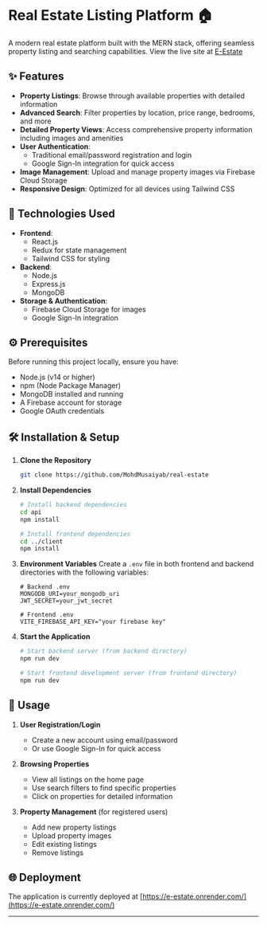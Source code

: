# Real Estate Listing Platform 🏠

A modern real estate platform built with the MERN stack, offering seamless property listing and searching capabilities. View the live site at [E-Estate](https://e-estate.onrender.com/)

## ✨ Features

- **Property Listings**: Browse through available properties with detailed information
- **Advanced Search**: Filter properties by location, price range, bedrooms, and more
- **Detailed Property Views**: Access comprehensive property information including images and amenities
- **User Authentication**: 
  - Traditional email/password registration and login
  - Google Sign-In integration for quick access
- **Image Management**: Upload and manage property images via Firebase Cloud Storage
- **Responsive Design**: Optimized for all devices using Tailwind CSS

## 🚀 Technologies Used

- **Frontend**: 
  - React.js
  - Redux for state management
  - Tailwind CSS for styling
- **Backend**:
  - Node.js
  - Express.js
  - MongoDB
- **Storage & Authentication**:
  - Firebase Cloud Storage for images
  - Google Sign-In integration
  
## ⚙️ Prerequisites

Before running this project locally, ensure you have:

- Node.js (v14 or higher)
- npm (Node Package Manager)
- MongoDB installed and running
- A Firebase account for storage
- Google OAuth credentials

## 🛠️ Installation & Setup

1. **Clone the Repository**
   ```bash
   git clone https://github.com/MohdMusaiyab/real-estate
   ```

2. **Install Dependencies**
   ```bash
   # Install backend dependencies
   cd api
   npm install

   # Install frontend dependencies
   cd ../client
   npm install
   ```

3. **Environment Variables**
   Create a `.env` file in both frontend and backend directories with the following variables:
   ```
   # Backend .env
   MONGODB_URI=your_mongodb_uri
   JWT_SECRET=your_jwt_secret
   
   # Frontend .env
   VITE_FIREBASE_API_KEY="your firebase key"
   ```

4. **Start the Application**
   ```bash
   # Start backend server (from backend directory)
   npm run dev
   
   # Start frontend development server (from frontend directory)
   npm run dev
   ```

## 📱 Usage

1. **User Registration/Login**
   - Create a new account using email/password
   - Or use Google Sign-In for quick access

2. **Browsing Properties**
   - View all listings on the home page
   - Use search filters to find specific properties
   - Click on properties for detailed information

3. **Property Management** (for registered users)
   - Add new property listings
   - Upload property images
   - Edit existing listings
   - Remove listings

## 🌐 Deployment

The application is currently deployed at [https://e-estate.onrender.com/](https://e-estate.onrender.com/)

---
